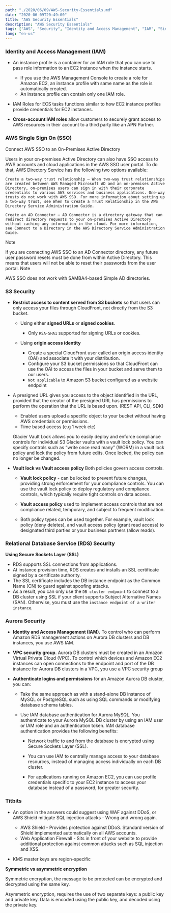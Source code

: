 ```yaml
---
path: "./2020/06/09/AWS-Security-Essentials.md"
date: "2020-06-09T20:49:00"
title: "AWS Security Essentials"
description: "AWS Security Essentials"
tags: ["AWS", "Security", "Identity and Access Management", "IAM", "Single Sign On", "SSO", "two-way trust", "AD connector", "signed URLs", "signed cookies", "Origin Access Identity", "OAI", "Vault lock policy", "vault access policy", "AWS Shield", "AWS Web Application Firewall", "WAF"]
lang: "en-us"
---
```


### Identity and Access Management (IAM) ###

- An instance profile is a container for an IAM role that you can use to pass
role information to an EC2 instance when the instance starts.

  * If you use the AWS Management Console to create a role for Amazon EC2, an
  instance profile with same name as the role is automatically created.
  * An instance profile can contain only one IAM role.

- IAM Roles for ECS tasks functions similar to how EC2 instance profiles provide
credentials for EC2 instances.

- __Cross-account IAM roles__ allow customers to securely grant access to AWS
resources in their account to a third party like an APN Partner.

### AWS Single Sign On (SSO) ###

Connect AWS SSO to an On-Premises Active Directory

Users in your on-premises Active Directory can also have SSO access to AWS accounts and cloud applications in the AWS SSO user portal. To do that, AWS Directory Service has the following two options available:

    Create a two-way trust relationship – When two-way trust relationships are created between AWS Managed Microsoft AD and an on-premises Active Directory, on-premises users can sign in with their corporate credentials to various AWS services and business applications. One-way trusts do not work with AWS SSO. For more information about setting up a two-way trust, see When to Create a Trust Relationship in the AWS Directory Service Administration Guide.

    Create an AD Connector – AD Connector is a directory gateway that can redirect directory requests to your on-premises Active Directory without caching any information in the cloud. For more information, see Connect to a Directory in the AWS Directory Service Administration Guide.

Note

If you are connecting AWS SSO to an AD Connector directory, any future user password resets must be done from within Active Directory. This means that users will not be able to reset their passwords from the user portal.
Note

AWS SSO does not work with SAMBA4-based Simple AD directories.

### S3 Security ###

- __Restrict access to content served from S3 buckets__ so that users can only
access your files through CloudFront, not directly from the S3 bucket.

  * Using either __signed URLs__ or __signed cookies__.

     - Only `RSA-SHA1` supported for signing URLs or cookies.

  * Using __origin access identity__

    - Create a special CloudFront user called an origin access identity (OAI)
    and associate it with your distribution.
    - Configure your S3 bucket permissions so that CloudFront can use the OAI
    to access the files in your bucket and serve them to our users.
    - `Not applicable` to Amazon S3 bucket configured as a website endpoint

- A presigned URL gives you access to the object identified in the URL, provided that the creator of the presigned URL has permissions to perform the operation that the URL is based upon. (REST API, CLI, SDK)

  * Enabled users upload a specific object to your bucket without having AWS credentials or permissions.
  * Time based access (e.g 1 week etc)

  Glacier Vault Lock allows you to easily deploy and enforce compliance controls for individual S3 Glacier vaults with a vault lock policy. You can specify controls such as “write once read many” (WORM) in a vault lock policy and lock the policy from future edits. Once locked, the policy can no longer be changed.

- __Vault lock vs Vault access policy__ Both policies govern access controls.

  * __Vault lock policy__ - can be locked to prevent future changes, providing strong enforcement for your compliance controls. You can use the vault lock policy to deploy regulatory and compliance controls, which typically require tight controls on data access.

  * __Vault access policy__ used to implement access controls that are not compliance related, temporary, and subject to frequent modification.

  * Both policy types can be used together. For example, vault lock policy (deny deletes), and vault access policy (grant read access) to designated third parties or your business partners (allow reads).

### Relational Database Service (RDS) Security ###

__Using Secure Sockets Layer (SSL)__

- RDS supports SSL connections from applications.
- At instance provision time, RDS creates and installs an SSL certificate
signed by a certificate authority.
- The SSL certificate includes the DB instance endpoint as the Common Name (CN)
to guard against spoofing attacks.
- As a result, you can only use the `DB cluster endpoint` to connect to a DB cluster
using SSL if your client supports Subject Alternative Names (SAN). Otherwise,
you must use the `instance endpoint of a writer instance`.

### Aurora Security ###

- __Identity and Access Management (IAM).__ To control who can perform Amazon
RDS management actions on Aurora DB clusters and DB instances, you use AWS IAM.

- __VPC security group__. Aurora DB clusters must be created in an Amazon
Virtual Private Cloud (VPC). To control which devices and Amazon EC2 instances
can open connections to the endpoint and port of the DB instance for Aurora DB
clusters in a VPC, you use a VPC security group

- __Authenticate logins and permissions__ for an Amazon Aurora DB cluster, you can:

  * Take the same approach as with a stand-alone DB instance of MySQL or
  PostgreSQL such as using SQL commands or modifying database schema tables.
  * Use IAM database authentication for Aurora MySQL. You authenticate to your
  Aurora MySQL DB cluster by using an IAM user or IAM role and an authentication
  token. IAM database authentication provides the following benefits:

    - Network traffic to and from the database is encrypted using Secure Sockets Layer (SSL).

    - You can use IAM to centrally manage access to your database resources, instead of managing access individually on each DB cluster.

    - For applications running on Amazon EC2, you can use profile credentials specific to your EC2 instance to access your database instead of a password, for greater security.

### Titbits ###

- An option in the answers could suggest using WAF against DDoS, or AWS Shield
mitigate SQL injection attacks - Wrong and wrong again.

  * AWS Shield - Provides protection against DDoS. Standard version of Shield
  implemented automatically on all AWS accounts.
  * Web Application Firewall - Sits in front of your website to provide additional
  protection against common attacks such as SQL injection and XSS.

- KMS master keys are region-specific

__Symmetric vs asymmetric encryption__

  Symmetric encryption, the message to be protected can be encrypted and decrypted using the same key.

  Asymmetric encryption, requires the use of two separate keys: a public key and private key. Data is encoded using the public key, and decoded using the private key.
